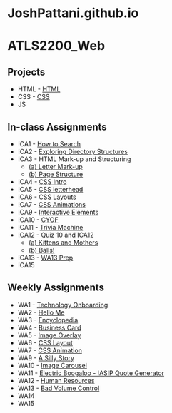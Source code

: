 # JoshPattani.github.io


# **ATLS2200_Web** #

## **Projects** ##
* HTML - [HTML](joshpattani.github.io/html-midterm/page5.html)
* CSS - [CSS](joshpattani.github.io/)
* JS

## **In-class Assignments** ##
* ICA1 - [How to Search](https://docs.google.com/document/d/1Um7hc3AkKwjxERHVXjThMvFMICXAusV5HBCxQxE8VfI/edit?usp=sharing)
* ICA2 - [Exploring Directory Structures](https://docs.google.com/document/d/1aJCHCaD9oMPvfpOHO17c_BvsVY5Z3gslIAh_wdIA6g8/edit?usp=sharing)
* ICA3 - HTML Mark-up and Structuring
  * [(a) Letter Mark-up](joshpattani.github.io/ICA/ica3a.html)
  * [(b) Page Structure](joshpattani.github.io/ICA/ica3b.html)
* ICA4 - [CSS Intro](joshpattani.github.io/ICA/ica4.html)
* ICA5 - [CSS letterhead](joshpattani.github.io/ICA/ica5.html)
* ICA6 - [CSS Layouts](joshpattani.github.io/ICA/ica6/ica6-part1.html)
* ICA7 - [CSS Animations](joshpattani.github.io/ICA/ica7.html)
* ICA9 - [Interactive Elements](joshpattani.github.io/ICA/ica9.html)
* ICA10 - [CYOF](joshpattani.github.io/ICA/ica10/ica10.html)
* ICA11 - [Trivia Machine](joshpattani.github.io/ICA/ica11.html)
* ICA12 - Quiz 10 and ICA12
  * [(a) Kittens and Mothers](joshpattani.github.io/ICA/quiz10.html)
  * [(b) Balls!](joshpattani.github.io/ICA/ica12/ica12.html)
* ICA13 - [WA13 Prep](joshpattani.github.io/WA/wa13.html)
* ICA15

## **Weekly Assignments** ##
* WA1 - [Technology Onboarding](joshpattani.github.io/WA/wa1.html)
* WA2 - [Hello Me](joshpattani.github.io/WA/wa2.html)
* WA3 - [Encyclopedia](joshpattani.github.io/WA/wa3.html)
* WA4 - [Business Card](joshpattani.github.io/WA/wa4.html)
* WA5 - [Image Overlay](joshpattani.github.io/WA/wa5.html)
* WA6 - [CSS Layout](joshpattani.github.io/WA/wa6/index.html)
* WA7 - [CSS Animation](joshpattani.github.io/WA/wa7.html)
* WA9 - [A Silly Story](joshpattani.github.io/WA/wa9.html)
* WA10 - [Image Carousel](joshpattani.github.io/WA/wa10/gallery-start/assignment9.html)
* WA11 - [Electric Boogaloo - IASIP Quote Generator](joshpattani.github.io/WA/wa11.html)
* WA12 - [Human Resources](joshpattani.github.io/WA/wa12.html)
* WA13 - [Bad Volume Control](WA/wa13.html)
* WA14
* WA15